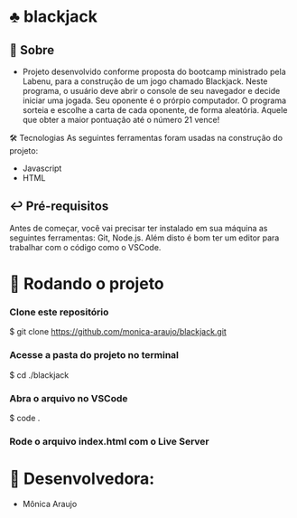 # ♣ blackjack


## 📓 Sobre
- Projeto desenvolvido conforme proposta do bootcamp ministrado pela Labenu, para a construção de um jogo chamado Blackjack. Neste programa, o usuário deve abrir o console de seu navegador e decide iniciar uma jogada. Seu oponente é o prórpio computador. O programa sorteia e escolhe a carta de cada oponente, de forma aleatória. Aquele que obter a maior pontuação até o número 21 vence! 

🛠 Tecnologias
As seguintes ferramentas foram usadas na construção do projeto:

- Javascript
- HTML


## ↩️ Pré-requisitos
Antes de começar, você vai precisar ter instalado em sua máquina as seguintes ferramentas: Git, Node.js. Além disto é bom ter um editor para trabalhar com o código como o VSCode.


# 🏁 Rodando o projeto
### Clone este repositório
$ git clone <https://github.com/monica-araujo/blackjack.git>

### Acesse a pasta do projeto no terminal
$ cd ./blackjack

### Abra o arquivo no VSCode
$ code .

### Rode o arquivo index.html com o Live Server


# 👷 Desenvolvedora: 
- Mônica Araujo
